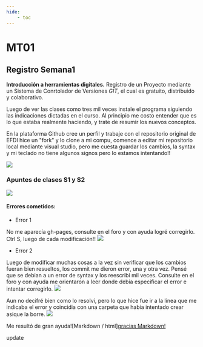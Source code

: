 ```yaml
---
hide:
    - toc
---
```


# MT01
## Registro Semana1

**Introducción a herramientas digitales.**
 Registro de un Proyecto mediante un Sistema de Conrtolador de Versiones *GIT*, el cual es gratuito, distribuido y colaborativo. 

Luego de ver las clases como tres mil veces instale el programa siguiendo las indicaciones dictadas en el curso. Al principio me costo entender que es lo que estaba realmente haciendo, y trate de resumir los nuevos conceptos.

En la plataforma Github cree un perfil y trabaje con el repositorio original de EFDI hice un "fork" y lo clone a mi compu, comence a editar mi repositorio local mediante visual studio, pero me cuesta guardar los cambios, la syntax y mi teclado no tiene algunos signos pero lo estamos intentando!!

![](../images/MT01/resumen.jpg)

### **Apuntes de clases S1 y S2**
![](../images/MT01/apuntesS1yS2.jpg)

#### Errores cometidos:

 - Error 1

No me aparecía gh-pages, consulte en el foro y con  ayuda logré corregirlo. Ctrl S, luego de cada modificación!! 
![](../images/MT01/error1.jpg)

 - Error 2

Luego de modificar muchas cosas a la vez sin verificar que los cambios fueran bien resueltos, los commit me dieron error, una y otra vez. Pensé que se debian a un error de syntax y los reescribi mil veces. Consulte en el foro y con ayuda me orientaron a leer donde debia especificar el error e intentar corregirlo.
![](../images/MT01/error2.jpg)

Aun no decifré bien como lo resolví, pero lo que hice fue ir a la linea que me indicaba el error y coincidia con una carpeta que habia intentado crear asique la borre.
![](../images/MT01/error2corregido.jpg)

Me resultó de gran ayuda![Markdown / html]<a href="https://www.markdownguide.org/basic-syntax/" target="_blank">gracias Markdown!</a>

update